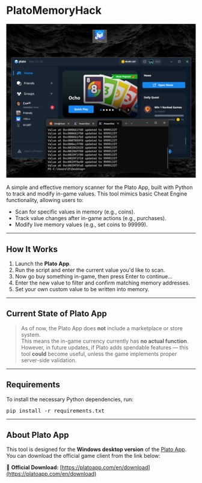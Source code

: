 # PlatoMemoryHack

<img src="screenshot.png" width="800"/>

A simple and effective memory scanner for the Plato App, built with Python to track and modify in-game values.
This tool mimics basic Cheat Engine functionality, allowing users to:

-  Scan for specific values in memory (e.g., coins).
-  Track value changes after in-game actions (e.g., purchases).
-  Modify live memory values (e.g., set coins to 99999).

---

## How It Works

1. Launch the **Plato App**.
2. Run the script and enter the current value you'd like to scan.
3. Now go buy something in-game, then press Enter to continue...
4. Enter the new value to filter and confirm matching memory addresses.
5. Set your own custom value to be written into memory.

---

## Current State of Plato App

> As of now, the Plato App does **not** include a marketplace or store system.  
> This means the in-game currency currently has **no actual function**.  
> However, in future updates, if Plato adds spendable features — this tool **could** become useful, unless the game implements proper server-side validation.

---

## Requirements

To install the necessary Python dependencies, run:

<pre>
pip install -r requirements.txt
</pre>

 ---

## About Plato App

This tool is designed for the **Windows desktop version** of the [Plato App](https://platoapp.com/en/download).  
You can download the official game client from the link below:

🔗 **Official Download:** [https://platoapp.com/en/download](https://platoapp.com/en/download)
